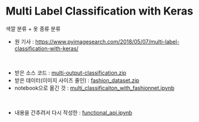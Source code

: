 # Multi Label Classification with Keras

색깔 분류 + 옷 종류 분류

- 원 기사 : https://www.pyimagesearch.com/2018/05/07/multi-label-classification-with-keras/
<br>

- 받은 소스 코드 : [multi-output-classification.zip](multi-output-classification.zip)
- 받은 데이터(이미지 사이즈 줄인) : [fashion_dataset.zip](fashion_dataset.zip)
- notebook으로 옮긴 것 : [multi_classificaiton_with_fashionnet.ipynb](multi_classificaiton_with_fashionnet.ipynb)

<br>

- 내용을 간추려서 다시 작성한 : [functional_api.ipynb](../functional_api/functional_api.ipynb)
